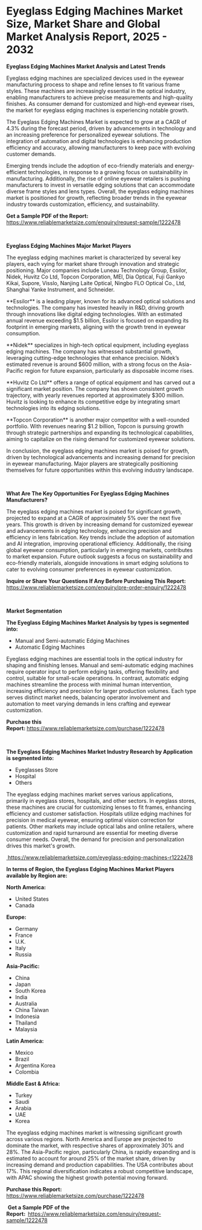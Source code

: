 <p><h1>Eyeglass Edging Machines Market Size, Market Share and Global Market Analysis Report, 2025 - 2032</h1></p><p><strong>Eyeglass Edging Machines Market Analysis and Latest Trends</strong></p>
<p><p>Eyeglass edging machines are specialized devices used in the eyewear manufacturing process to shape and refine lenses to fit various frame styles. These machines are increasingly essential in the optical industry, enabling manufacturers to achieve precise measurements and high-quality finishes. As consumer demand for customized and high-end eyewear rises, the market for eyeglass edging machines is experiencing notable growth.</p><p>The Eyeglass Edging Machines Market is expected to grow at a CAGR of 4.3% during the forecast period, driven by advancements in technology and an increasing preference for personalized eyewear solutions. The integration of automation and digital technologies is enhancing production efficiency and accuracy, allowing manufacturers to keep pace with evolving customer demands.</p><p>Emerging trends include the adoption of eco-friendly materials and energy-efficient technologies, in response to a growing focus on sustainability in manufacturing. Additionally, the rise of online eyewear retailers is pushing manufacturers to invest in versatile edging solutions that can accommodate diverse frame styles and lens types. Overall, the eyeglass edging machines market is positioned for growth, reflecting broader trends in the eyewear industry towards customization, efficiency, and sustainability.</p></p>
<p><strong>Get a Sample PDF of the Report:&nbsp;</strong> <a href="https://www.reliablemarketsize.com/enquiry/request-sample/1222478?utm_campaign=3172&utm_medium=2&utm_source=Github&utm_content=ia&utm_term=12042025&utm_id=eyeglass-edging-machines">https://www.reliablemarketsize.com/enquiry/request-sample/1222478</a></p>
<p>&nbsp;</p>
<p><strong>Eyeglass Edging Machines Major Market Players</strong></p>
<p><p>The eyeglass edging machines market is characterized by several key players, each vying for market share through innovation and strategic positioning. Major companies include Luneau Technology Group, Essilor, Nidek, Huvitz Co Ltd, Topcon Corporation, MEI, Dia Optical, Fuji Gankyo Kikai, Supore, Visslo, Nanjing Laite Optical, Ningbo FLO Optical Co., Ltd, Shanghai Yanke Instrument, and Schneider.</p><p>**Essilor** is a leading player, known for its advanced optical solutions and technologies. The company has invested heavily in R&D, driving growth through innovations like digital edging technologies. With an estimated annual revenue exceeding $1.5 billion, Essilor is focused on expanding its footprint in emerging markets, aligning with the growth trend in eyewear consumption.</p><p>**Nidek** specializes in high-tech optical equipment, including eyeglass edging machines. The company has witnessed substantial growth, leveraging cutting-edge technologies that enhance precision. Nidek’s estimated revenue is around $600 million, with a strong focus on the Asia-Pacific region for future expansion, particularly as disposable income rises.</p><p>**Huvitz Co Ltd** offers a range of optical equipment and has carved out a significant market position. The company has shown consistent growth trajectory, with yearly revenues reported at approximately $300 million. Huvitz is looking to enhance its competitive edge by integrating smart technologies into its edging solutions.</p><p>**Topcon Corporation** is another major competitor with a well-rounded portfolio. With revenues nearing $1.2 billion, Topcon is pursuing growth through strategic partnerships and expanding its technological capabilities, aiming to capitalize on the rising demand for customized eyewear solutions.</p><p>In conclusion, the eyeglass edging machines market is poised for growth, driven by technological advancements and increasing demand for precision in eyewear manufacturing. Major players are strategically positioning themselves for future opportunities within this evolving industry landscape.</p></p>
<p>&nbsp;</p>
<p><strong>What Are The Key Opportunities For Eyeglass Edging Machines Manufacturers?</strong></p>
<p><p>The eyeglass edging machines market is poised for significant growth, projected to expand at a CAGR of approximately 5% over the next five years. This growth is driven by increasing demand for customized eyewear and advancements in edging technology, enhancing precision and efficiency in lens fabrication. Key trends include the adoption of automation and AI integration, improving operational efficiency. Additionally, the rising global eyewear consumption, particularly in emerging markets, contributes to market expansion. Future outlook suggests a focus on sustainability and eco-friendly materials, alongside innovations in smart edging solutions to cater to evolving consumer preferences in eyewear customization.</p></p>
<p><strong>Inquire or Share Your Questions If Any Before Purchasing This Report:</strong> <a href="https://www.reliablemarketsize.com/enquiry/pre-order-enquiry/1222478?utm_campaign=3172&utm_medium=2&utm_source=Github&utm_content=ia&utm_term=12042025&utm_id=eyeglass-edging-machines">https://www.reliablemarketsize.com/enquiry/pre-order-enquiry/1222478</a></p>
<p>&nbsp;</p>
<p><strong>Market Segmentation</strong></p>
<p><strong>The Eyeglass Edging Machines Market Analysis by types is segmented into:</strong></p>
<p><ul><li>Manual and Semi-automatic Edging Machines</li><li>Automatic Edging Machines</li></ul></p>
<p><p>Eyeglass edging machines are essential tools in the optical industry for shaping and finishing lenses. Manual and semi-automatic edging machines require operator input to perform edging tasks, offering flexibility and control, suitable for small-scale operations. In contrast, automatic edging machines streamline the process with minimal human intervention, increasing efficiency and precision for larger production volumes. Each type serves distinct market needs, balancing operator involvement and automation to meet varying demands in lens crafting and eyewear customization.</p></p>
<p><strong>Purchase this Report:&nbsp;</strong><a href="https://www.reliablemarketsize.com/purchase/1222478?utm_campaign=3172&utm_medium=2&utm_source=Github&utm_content=ia&utm_term=12042025&utm_id=eyeglass-edging-machines">https://www.reliablemarketsize.com/purchase/1222478</a></p>
<p>&nbsp;</p>
<p><strong>The Eyeglass Edging Machines Market Industry Research by Application is segmented into:</strong></p>
<p><ul><li>Eyeglasses Store</li><li>Hospital</li><li>Others</li></ul></p>
<p><p>The eyeglass edging machines market serves various applications, primarily in eyeglass stores, hospitals, and other sectors. In eyeglass stores, these machines are crucial for customizing lenses to fit frames, enhancing efficiency and customer satisfaction. Hospitals utilize edging machines for precision in medical eyewear, ensuring optimal vision correction for patients. Other markets may include optical labs and online retailers, where customization and rapid turnaround are essential for meeting diverse consumer needs. Overall, the demand for precision and personalization drives this market's growth.</p></p>
<p><a href="https://www.reliablemarketsize.com/eyeglass-edging-machines-r1222478?utm_campaign=3172&utm_medium=2&utm_source=Github&utm_content=ia&utm_term=12042025&utm_id=eyeglass-edging-machines">&nbsp;https://www.reliablemarketsize.com/eyeglass-edging-machines-r1222478</a></p>
<p><strong>In terms of Region, the Eyeglass Edging Machines Market Players available by Region are:</strong></p>
<p>
    <p> <strong> North America: </strong>
        <ul>
            <li>United States</li>
            <li>Canada</li>
        </ul>
        </p> 
    <p> <strong> Europe: </strong>
        <ul>
            <li>Germany</li>
            <li>France</li>
            <li>U.K.</li>
            <li>Italy</li>
            <li>Russia</li>
        </ul>
        </p> 
    <p> <strong> Asia-Pacific: </strong>
        <ul>
            <li>China</li>
            <li>Japan</li>
            <li>South Korea</li>
            <li>India</li>
            <li>Australia</li>
            <li>China Taiwan</li>
            <li>Indonesia</li>
            <li>Thailand</li>
            <li>Malaysia</li>
        </ul>
        </p> 
    <p> <strong> Latin America: </strong>
        <ul>
            <li>Mexico</li>
            <li>Brazil</li>
            <li>Argentina Korea</li>
            <li>Colombia</li>
        </ul>
        </p> 
    <p> <strong> Middle East & Africa: </strong>
        <ul>
            <li>Turkey</li>
            <li>Saudi</li>
            <li>Arabia</li>
            <li>UAE</li>
            <li>Korea</li>
        </ul>
    </p>
    </p>
<p><p>The eyeglass edging machines market is witnessing significant growth across various regions. North America and Europe are projected to dominate the market, with respective shares of approximately 30% and 28%. The Asia-Pacific region, particularly China, is rapidly expanding and is estimated to account for around 25% of the market share, driven by increasing demand and production capabilities. The USA contributes about 17%. This regional diversification indicates a robust competitive landscape, with APAC showing the highest growth potential moving forward.</p></p>
<p><strong>Purchase this Report: </strong><a href="https://www.reliablemarketsize.com/purchase/1222478?utm_campaign=3172&utm_medium=2&utm_source=Github&utm_content=ia&utm_term=12042025&utm_id=eyeglass-edging-machines">https://www.reliablemarketsize.com/purchase/1222478</a></p>
<p>&nbsp;<strong>Get a Sample PDF of the Report:&nbsp;&nbsp;</strong><a href="https://www.reliablemarketsize.com/enquiry/request-sample/1222478?utm_campaign=3172&utm_medium=2&utm_source=Github&utm_content=ia&utm_term=12042025&utm_id=eyeglass-edging-machines">https://www.reliablemarketsize.com/enquiry/request-sample/1222478</a></p>
<p><strong></strong></p>
<p><p></p><p></p><p></p></p>